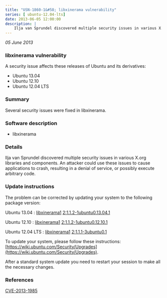 ```yaml
---
title: "USN-1860-1&#58; libxinerama vulnerability"
series: [ ubuntu-12.04-lts]
date: 2013-06-05 12:00:00
description: |
    Ilja van Sprundel discovered multiple security issues in various X.org libraries and components. An attacker could use these issues to cause applications to crash, resulting in a denial of service, or possibly execute arbitrary code. 
--- 
```

 
 

*05 June 2013*

### libxinerama vulnerability

A security issue affects these releases of Ubuntu and its derivatives:

* Ubuntu 13.04
* Ubuntu 12.10
* Ubuntu 12.04 LTS

### Summary

Several security issues were fixed in libxinerama. 

### Software description

* libxinerama 

### Details

Ilja van Sprundel discovered multiple security issues in various X.org libraries and components. An attacker could use these issues to cause applications to crash, resulting in a denial of service, or possibly execute arbitrary code. 

### Update instructions

The problem can be corrected by updating your system to the following package version:

Ubuntu 13.04
 : [libxinerama1](https://launchpad.net/ubuntu/+source/libxinerama) <span> [2:1.1.2-1ubuntu0.13.04.1](https://launchpad.net/ubuntu/+source/libxinerama/2:1.1.2-1ubuntu0.13.04.1) </span> 

Ubuntu 12.10
 : [libxinerama1](https://launchpad.net/ubuntu/+source/libxinerama) <span> [2:1.1.2-1ubuntu0.12.10.1](https://launchpad.net/ubuntu/+source/libxinerama/2:1.1.2-1ubuntu0.12.10.1) </span> 

Ubuntu 12.04 LTS
 : [libxinerama1](https://launchpad.net/ubuntu/+source/libxinerama) <span> [2:1.1.1-3ubuntu0.1](https://launchpad.net/ubuntu/+source/libxinerama/2:1.1.1-3ubuntu0.1) </span> 

To update your system, please follow these instructions: [https://wiki.ubuntu.com/Security/Upgrades](https://wiki.ubuntu.com/Security/Upgrades).

After a standard system update you need to restart your session to make all the necessary changes. 

### References

 
 [CVE-2013-1985](http://people.ubuntu.com/~ubuntu-security/cve/CVE-2013-1985)
 

